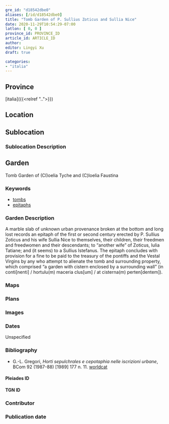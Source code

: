```yaml
---
gre_id: "d18542dbe0"
aliases: [/id/d18542dbe0]
title: "Tomb Garden of P. Sullius Zoticus and Sullia Nice"
date: 2020-11-29T10:54:29-07:00
latlon: [ 0, 0 ]
province_id: PROVINCE_ID
article_id: ARTICLE_ID
author:
editor: Lingyi Xu
draft: true

categories:
- "italia"
---
```


## Province
[italia]({{<relref "..">}})

## Location

<!--### Location Description-->

<!-- LEAVE THIS BLANK FOR NOW -->

## Sublocation

### Sublocation Description

## Garden

Tomb Garden of (Cl)oelia Tyche and (C)loelia Faustina

### Keywords

- [tombs](http://vocab.getty.edu/page/aat/300005926)
- [epitaphs](http://vocab.getty.edu/page/aat/300028729)

### Garden Description
A marble slab of unknown urban provenance broken at the bottom and long lost records an epitaph of the first or second century erected by P. Sullius Zoticus and his wife Sullia Nice to themselves, their children, their freedmen and freedwomen and their descendants; to “another wife” of Zoticus, Iulia Tatiane; and (it seems) to a Sullius Istefanus. The epitaph concludes with provision for a fine to be paid to the treasury of the pontiffs and the Vestal Virgins by any who attempt to alienate the tomb and surrounding property, which comprised “a garden with cistern enclosed by a surrounding wall” (in conti[nenti] /   hortulu(m) maceria clus[um] / at cisterna(m) perten[dentem]). 	

### Maps

<!--
{{< figure src="IMG_URL" alt="ALT_TEXT" title="CAPTION" >}}
-->

### Plans

### Images

### Dates
Unspecified

### Bibliography
- G.-L. Gregori, *Horti sepulchrales e cepotaphia nelle iscrizioni urbane*, BCom 92 (1987-88) [1989] 177 n. 11. [worldcat](https://www.worldcat.org/title/horti-sepulchrales-e-cepotaphia-nelle-iscrizioni-urbane/oclc/886794800&referer=brief_results)

<!--#### Periodo ID-->

<!-- [PERIODO_ID](https://pleiades.stoa.org/places/PLEIADES_ID) -->

#### Pleiades ID

#### TGN ID

### Contributor

### Publication date

<!--### Related articles-->

<!-- Links to other related articles. Leave blank for now -->
